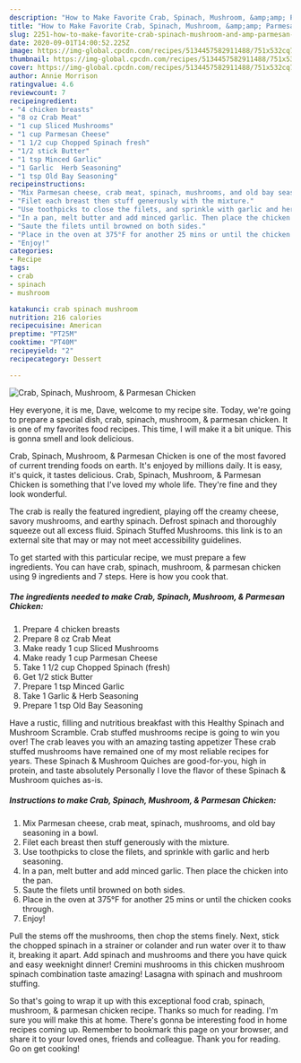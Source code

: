 ```yaml
---
description: "How to Make Favorite Crab, Spinach, Mushroom, &amp;amp; Parmesan Chicken"
title: "How to Make Favorite Crab, Spinach, Mushroom, &amp;amp; Parmesan Chicken"
slug: 2251-how-to-make-favorite-crab-spinach-mushroom-and-amp-parmesan-chicken
date: 2020-09-01T14:00:52.225Z
image: https://img-global.cpcdn.com/recipes/5134457582911488/751x532cq70/crab-spinach-mushroom-parmesan-chicken-recipe-main-photo.jpg
thumbnail: https://img-global.cpcdn.com/recipes/5134457582911488/751x532cq70/crab-spinach-mushroom-parmesan-chicken-recipe-main-photo.jpg
cover: https://img-global.cpcdn.com/recipes/5134457582911488/751x532cq70/crab-spinach-mushroom-parmesan-chicken-recipe-main-photo.jpg
author: Annie Morrison
ratingvalue: 4.6
reviewcount: 7
recipeingredient:
- "4 chicken breasts"
- "8 oz Crab Meat"
- "1 cup Sliced Mushrooms"
- "1 cup Parmesan Cheese"
- "1 1/2 cup Chopped Spinach fresh"
- "1/2 stick Butter"
- "1 tsp Minced Garlic"
- "1 Garlic  Herb Seasoning"
- "1 tsp Old Bay Seasoning"
recipeinstructions:
- "Mix Parmesan cheese, crab meat, spinach, mushrooms, and old bay seasoning in a bowl."
- "Filet each breast then stuff generously with the mixture."
- "Use toothpicks to close the filets, and sprinkle with garlic and herb seasoning."
- "In a pan, melt butter and add minced garlic. Then place the chicken into the pan."
- "Saute the filets until browned on both sides."
- "Place in the oven at 375°F for another 25 mins or until the chicken cooks through."
- "Enjoy!"
categories:
- Recipe
tags:
- crab
- spinach
- mushroom

katakunci: crab spinach mushroom 
nutrition: 216 calories
recipecuisine: American
preptime: "PT25M"
cooktime: "PT40M"
recipeyield: "2"
recipecategory: Dessert

---
```



![Crab, Spinach, Mushroom, &amp; Parmesan Chicken](https://img-global.cpcdn.com/recipes/5134457582911488/751x532cq70/crab-spinach-mushroom-parmesan-chicken-recipe-main-photo.jpg)

Hey everyone, it is me, Dave, welcome to my recipe site. Today, we're going to prepare a special dish, crab, spinach, mushroom, &amp; parmesan chicken. It is one of my favorites food recipes. This time, I will make it a bit unique. This is gonna smell and look delicious.

Crab, Spinach, Mushroom, &amp; Parmesan Chicken is one of the most favored of current trending foods on earth. It's enjoyed by millions daily. It is easy, it's quick, it tastes delicious. Crab, Spinach, Mushroom, &amp; Parmesan Chicken is something that I've loved my whole life. They're fine and they look wonderful.

The crab is really the featured ingredient, playing off the creamy cheese, savory mushrooms, and earthy spinach. Defrost spinach and thoroughly squeeze out all excess fluid. Spinach Stuffed Mushrooms. this link is to an external site that may or may not meet accessibility guidelines.


To get started with this particular recipe, we must prepare a few ingredients. You can have crab, spinach, mushroom, &amp; parmesan chicken using 9 ingredients and 7 steps. Here is how you cook that.

<!--inarticleads1-->

##### The ingredients needed to make Crab, Spinach, Mushroom, &amp; Parmesan Chicken:

1. Prepare 4 chicken breasts
1. Prepare 8 oz Crab Meat
1. Make ready 1 cup Sliced Mushrooms
1. Make ready 1 cup Parmesan Cheese
1. Take 1 1/2 cup Chopped Spinach (fresh)
1. Get 1/2 stick Butter
1. Prepare 1 tsp Minced Garlic
1. Take 1 Garlic &amp; Herb Seasoning
1. Prepare 1 tsp Old Bay Seasoning


Have a rustic, filling and nutritious breakfast with this Healthy Spinach and Mushroom Scramble. Crab stuffed mushrooms recipe is going to win you over! The crab leaves you with an amazing tasting appetizer These crab stuffed mushrooms have remained one of my most reliable recipes for years. These Spinach &amp; Mushroom Quiches are good-for-you, high in protein, and taste absolutely Personally I love the flavor of these Spinach &amp; Mushroom quiches as-is. 

<!--inarticleads2-->

##### Instructions to make Crab, Spinach, Mushroom, &amp; Parmesan Chicken:

1. Mix Parmesan cheese, crab meat, spinach, mushrooms, and old bay seasoning in a bowl.
1. Filet each breast then stuff generously with the mixture.
1. Use toothpicks to close the filets, and sprinkle with garlic and herb seasoning.
1. In a pan, melt butter and add minced garlic. Then place the chicken into the pan.
1. Saute the filets until browned on both sides.
1. Place in the oven at 375°F for another 25 mins or until the chicken cooks through.
1. Enjoy!


Pull the stems off the mushrooms, then chop the stems finely. Next, stick the chopped spinach in a strainer or colander and run water over it to thaw it, breaking it apart. Add spinach and mushrooms and there you have quick and easy weeknight dinner! Cremini mushrooms in this chicken mushroom spinach combination taste amazing! Lasagna with spinach and mushroom stuffing. 

So that's going to wrap it up with this exceptional food crab, spinach, mushroom, &amp; parmesan chicken recipe. Thanks so much for reading. I'm sure you will make this at home. There's gonna be interesting food in home recipes coming up. Remember to bookmark this page on your browser, and share it to your loved ones, friends and colleague. Thank you for reading. Go on get cooking!
